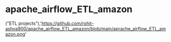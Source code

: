 # apache_airflow_ETL_amazon

("ETL projects"),'https://github.com/rohit-ashva900/apache_airflow_ETL_amazon/blob/main/aprache_airflow_ETL_amazon.png'
